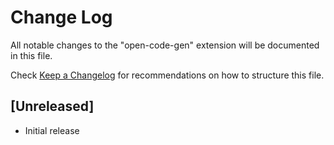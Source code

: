 # Change Log

All notable changes to the "open-code-gen" extension will be documented in this file.

Check [Keep a Changelog](http://keepachangelog.com/) for recommendations on how to structure this file.

## [Unreleased]

- Initial release